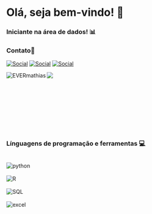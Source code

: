 # Olá, seja bem-vindo! 👋


### Iniciante na área de dados! 📊

### Contato📱
[![Social](https://img.shields.io/badge/LinkedIn-0077B5?style=for-the-badge&logo=linkedin&logoColor=white)](https://www.linkedin.com/in/everton-mathias-627229319/)
[![Social](https://img.shields.io/badge/Kaggle-20BEFF?style=for-the-badge&logo=Kaggle&logoColor=white)](https://www.kaggle.com/evertonmathias)
[![Social](https://img.shields.io/badge/Microsoft_Outlook-0078D4?style=for-the-badge&logo=microsoft-outlook&logoColor=white)](everton.mathias@hotail.com)

<div>
     <p>
        <img align="left" src="https://github-readme-stats.vercel.app/api?username=EVERmathias&theme=vision-friendly-dark&show_icons=true&hide_border=true&count_private=true" alt="EVERmathias">
     </p>
</div>

<div>
     <p>
        <img align="left" src="https://github-readme-stats.vercel.app/api/top-langs/?username=EVERmathias&theme=blue-green"
     </p>
</div>



<br />
<br />
<br />
<br />
<br />
<br />
<br />
<br />
<br />





### Línguagens de programação e ferramentas 💻

<div style="display:inline_block"></br>
    <img align="center" alt="python" src="https://img.shields.io/badge/Python-3776AB?style=for-the-badge&logo=python&logoColor=white" />
</div>
</br>
<div>
    <img align="center" alt="R" src="https://img.shields.io/badge/R-276DC3?style=for-the-badge&logo=r&logoColor=white"/>

</div>
</br>
<div>
    <img align="center" alt="SQL" src="https://img.shields.io/badge/MySQL-005C84?style=for-the-badge&logo=mysql&logoColor=white"/>

</div>
</br>
<div>
    <img align="center" alt="excel" src="https://img.shields.io/badge/Microsoft_Excel-217346?style=for-the-badge&logo=microsoft-excel&logoColor=white"/>
</div>





